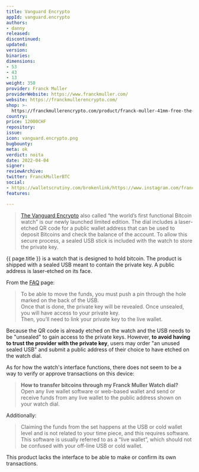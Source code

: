 ```yaml
---
title: Vanguard Encrypto
appId: vanguard.encrypto
authors:
- danny
released: 
discontinued: 
updated: 
version: 
binaries: 
dimensions:
- 53
- 43
- 13
weight: 350
provider: Franck Muller
providerWebsite: https://www.franckmuller.com/
website: https://franckmullerencrypto.com/
shop: >-
  https://franckmullerencrypto.com/product/franck-muller-41mm-free-the-money-free-the-world/
country: 
price: 12000CHF
repository: 
issue: 
icon: vanguard.encrypto.png
bugbounty: 
meta: ok
verdict: noita
date: 2022-04-04
signer: 
reviewArchive: 
twitter: FranckMullerBTC
social:
- https://walletscrutiny.com/brokenlink/https://www.instagram.com/franckmuller_encrypto/
features: 

---
```


>  [The Vanguard Encrypto](https://www.franckmuller.com/vanguard-encrypto-) also called “the world’s first functional Bitcoin watch” is our newly launched limited edition. The dial includes a laser-etched QR code for a public wallet address that can be used to deposit Bitcoins and check the balance of the account. To allow this secure process, a sealed USB stick is included with the watch to store the private key.

{{ page.title }} is a watch that is designed to hold bitcoin. The product is shipped with a sealed USB meant to contain the private key. A public address is laser-etched on its face.

From the [FAQ](https://franckmullerencrypto.com/faq/) page:

> To be able to move the funds, you must push a pin through the hole marked on the back of the USB. <br />
Once that is done, the private key will be revealed. Once unsealed, you will have access to your private key. <br />
Then, you’ll need to link your private key to the live wallet.

Because the QR code is already etched on the watch and the USB needs to be "unsealed" to gain access to the private keys. However, **to avoid having to trust the provider with the private key**,  users may order "an unused sealed USB" and submit a public address of their choice to have etched on the watch dial.

As for how the watch's interface functions, there does not seem to be a way to verify or approve transactions on this device:

> **How to transfer bitcoins through my Franck Muller Watch dial?** <br />
Open any live wallet software or web-based wallet and send or receive funds from any live wallet to the public address shown on your watch dial.

Additionally:

> Claiming the funds from the set happens at the USB or cold wallet level and is not related to your time piece, and this requires software. This software is usually referred to as a “live wallet”, which should not be confused with your off-line USB or cold wallet.

This product lacks the interface to be able to make or confirm its own transactions.
